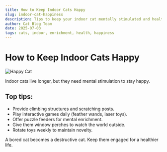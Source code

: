 ```yaml
---
title: How to Keep Indoor Cats Happy
slug: indoor-cat-happiness
description: Tips to keep your indoor cat mentally stimulated and healthy.
author: Cat Blog Team
date: 2025-07-03
tags: cats, indoor, enrichment, health, happiness
---
```


# How to Keep Indoor Cats Happy

![Happy Cat](https://placecats.com/800/404)

Indoor cats live longer, but they need mental stimulation to stay happy.

## Top tips:

- Provide climbing structures and scratching posts.
- Play interactive games daily (feather wands, laser toys).
- Offer puzzle feeders for mental enrichment.
- Give them window perches to watch the world outside.
- Rotate toys weekly to maintain novelty.

A bored cat becomes a destructive cat. Keep them engaged for a healthier life.

